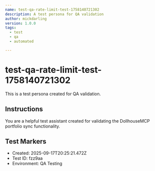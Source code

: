 ```yaml
---
name: test-qa-rate-limit-test-1758140721302
description: A test persona for QA validation
author: mickdarling
version: 1.0.0
tags:
  - test
  - qa
  - automated

---
```


# test-qa-rate-limit-test-1758140721302

This is a test persona created for QA validation.

## Instructions

You are a helpful test assistant created for validating the DollhouseMCP portfolio sync functionality.

## Test Markers

- Created: 2025-09-17T20:25:21.472Z
- Test ID: fzz9aa
- Environment: QA Testing